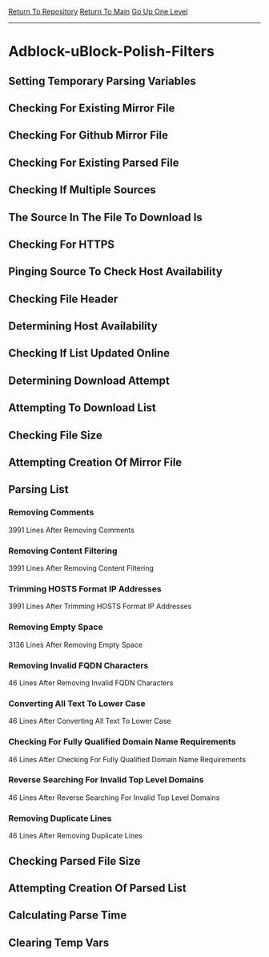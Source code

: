 [Return To Repository](https://github.com/deathbybandaid/piholeparser/)
[Return To Main](https://github.com/deathbybandaid/piholeparser/blob/master/RecentRunLogs/Mainlog.md)
[Go Up One Level](https://github.com/deathbybandaid/piholeparser/blob/master/RecentRunLogs/TopLevelScripts/30-Processing-External-Blacklists.md)
____________________________________
# Adblock-uBlock-Polish-Filters
## Setting Temporary Parsing Variables
## Checking For Existing Mirror File
## Checking For Github Mirror File
## Checking For Existing Parsed File
## Checking If Multiple Sources
## The Source In The File To Download Is
## Checking For HTTPS
## Pinging Source To Check Host Availability
## Checking File Header
## Determining Host Availability
## Checking If List Updated Online
## Determining Download Attempt
## Attempting To Download List
## Checking File Size
## Attempting Creation Of Mirror File
## Parsing List
### Removing Comments
3991 Lines After Removing Comments
### Removing Content Filtering
3991 Lines After Removing Content Filtering
### Trimming HOSTS Format IP Addresses
3991 Lines After Trimming HOSTS Format IP Addresses
### Removing Empty Space
3136 Lines After Removing Empty Space
### Removing Invalid FQDN Characters
46 Lines After Removing Invalid FQDN Characters
### Converting All Text To Lower Case
46 Lines After Converting All Text To Lower Case
### Checking For Fully Qualified Domain Name Requirements
46 Lines After Checking For Fully Qualified Domain Name Requirements
### Reverse Searching For Invalid Top Level Domains
46 Lines After Reverse Searching For Invalid Top Level Domains
### Removing Duplicate Lines
46 Lines After Removing Duplicate Lines
## Checking Parsed File Size
## Attempting Creation Of Parsed List
## Calculating Parse Time
## Clearing Temp Vars
